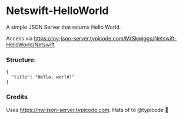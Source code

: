 # Netswift-HelloWorld
A simple JSON Server that returns Hello World. 

Access via https://my-json-server.typicode.com/MrSkwiggs/Netswift-HelloWorld/Netswift

### Structure:
```
{
  "title": "Hello, world!"
}
```

### Credits
Uses https://my-json-server.typicode.com. Hats of to @typicode 🙌
